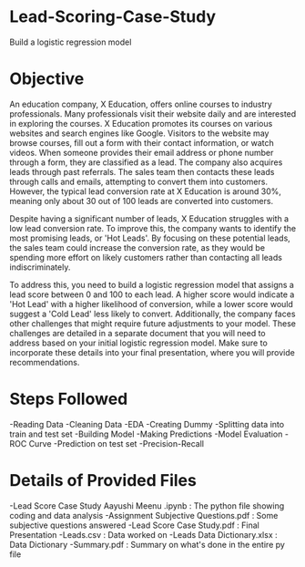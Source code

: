 # Lead-Scoring-Case-Study
Build a logistic regression model 
# Objective
An education company, X Education, offers online courses to industry professionals. Many professionals visit their website daily and are interested in exploring the courses. X Education promotes its courses on various websites and search engines like Google. Visitors to the website may browse courses, fill out a form with their contact information, or watch videos. When someone provides their email address or phone number through a form, they are classified as a lead. The company also acquires leads through past referrals. The sales team then contacts these leads through calls and emails, attempting to convert them into customers. However, the typical lead conversion rate at X Education is around 30%, meaning only about 30 out of 100 leads are converted into customers.

Despite having a significant number of leads, X Education struggles with a low lead conversion rate. To improve this, the company wants to identify the most promising leads, or 'Hot Leads'. By focusing on these potential leads, the sales team could increase the conversion rate, as they would be spending more effort on likely customers rather than contacting all leads indiscriminately. 

To address this, you need to build a logistic regression model that assigns a lead score between 0 and 100 to each lead. A higher score would indicate a 'Hot Lead' with a higher likelihood of conversion, while a lower score would suggest a 'Cold Lead' less likely to convert. Additionally, the company faces other challenges that might require future adjustments to your model. These challenges are detailed in a separate document that you will need to address based on your initial logistic regression model. Make sure to incorporate these details into your final presentation, where you will provide recommendations.
# Steps Followed
-Reading Data
-Cleaning Data
-EDA
-Creating Dummy
-Splitting data into train and test set
-Building Model
-Making Predictions
-Model Evaluation
-ROC Curve
-Prediction on test set
-Precision-Recall
# Details of Provided Files
-Lead Score Case Study Aayushi Meenu .ipynb : The python file showing coding and data analysis
-Assignment Subjective Questions.pdf : Some subjective questions answered
-Lead Score Case Study.pdf : Final Presentation
-Leads.csv : Data worked on
-Leads Data Dictionary.xlsx : Data Dictionary
-Summary.pdf : Summary on what's done in the entire py file
